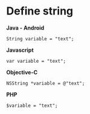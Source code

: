 # Define string

**Java - Android**
```
String variable = "text";
```

**Javascript**
```
var variable = "text";
```

**Objective-C**
```
NSString *variable = @"text";
```

**PHP**
```
$variable = "text";
```


